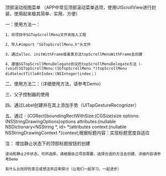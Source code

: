 
顶部滚动视图菜单 （APP中常见顶部滚动菜单选项，使用UIScrollView进行封装，使用起来极其简单、实用、方便）

一：使用方法一：

    1、将项目中SGTopScrollMenu文件夹拖入工程

    2、导入#import "SGTopScrollMenu.h"头文件

    3、通过alloc、initWithFrame或者类方法topScrollMenuWithFrame去创建

    4、遵循SGTopScrollMenuDelegate协议的topScrollMenuDelegate方法（- (void)SGTopScrollMenu:(SGTopScrollMenu *)topScrollMenu didSelectTitleAtIndex:(NSInteger)index；）

二、使用方法二：（详细使用方法，请参考Demo）

三、父子控制器的使用

四、通过Label创建并在其上添加手势（UITapGestureRecognizer）

五、通过 - (CGRect)boundingRectWithSize:(CGSize)size options:(NSStringDrawingOptions)options attributes:(nullable NSDictionary<NSString *, id> *)attributes context:(nullable NSStringDrawingContext *)context;根据标题内容：实现标题宽度自适应

注：
    增加静止状态下的顶部标题按钮的创建
    
    滚动和静止2中状态，可供选择，请根据自己项目需要，选择合适的方法去创建，详细内容请参考Demo
    
    有什么比较好的意见或想法欢迎来探讨（让我们一起学习、一起进步）
